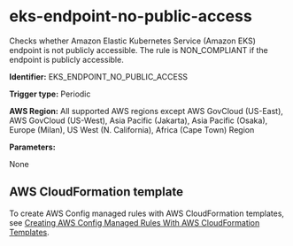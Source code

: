 # eks\-endpoint\-no\-public\-access<a name="eks-endpoint-no-public-access"></a>

Checks whether Amazon Elastic Kubernetes Service \(Amazon EKS\) endpoint is not publicly accessible\. The rule is NON\_COMPLIANT if the endpoint is publicly accessible\. 

**Identifier:** EKS\_ENDPOINT\_NO\_PUBLIC\_ACCESS

**Trigger type:** Periodic

**AWS Region:** All supported AWS regions except AWS GovCloud \(US\-East\), AWS GovCloud \(US\-West\), Asia Pacific \(Jakarta\), Asia Pacific \(Osaka\), Europe \(Milan\), US West \(N\. California\), Africa \(Cape Town\) Region

**Parameters:**

None  

## AWS CloudFormation template<a name="w85aac12c32c17b9d267c15"></a>

To create AWS Config managed rules with AWS CloudFormation templates, see [Creating AWS Config Managed Rules With AWS CloudFormation Templates](aws-config-managed-rules-cloudformation-templates.md)\.